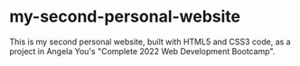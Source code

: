 # my-second-personal-website
This is my second personal website, built with HTML5 and CSS3 code, as a project in Angela You's  "Complete 2022 Web Development Bootcamp".
